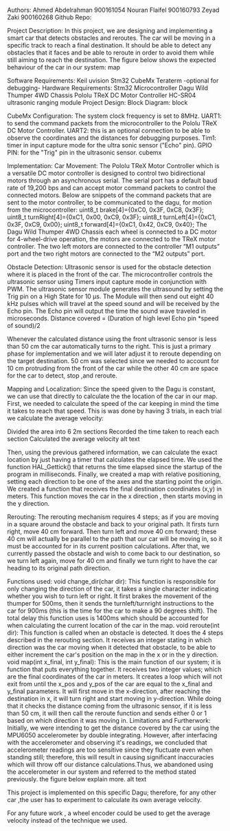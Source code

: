 Authors:
Ahmed Abdelrahman 900161054
Nouran Flaifel 900160793
Zeyad Zaki 900160268
Github Repo:


Project Description:
In this project, we are designing and implementing a smart car that detects obstacles and reroutes. The car will be moving in a specific track to reach a final destination. It should be able to detect any obstacles that it faces and be able to reroute in order to avoid them while still aiming to reach the destination. The figure below shows the expected behaviour of the car in our system:
map

Software Requirements:
Keil uvision
Stm32 CubeMx
Teraterm -optional for debugging-
Hardware Requirements:
Stm32 Microcontroller
Dagu Wild Thumper 4WD Chassis
Pololu TReX DC Motor Controller
HC-SR04 ultrasonic ranging module
Project Design:
Block Diagram:
block

CubeMx Configuration:
The system clock frequency is set to 8MHz.
UART1: to send the command packets from the microcontroller to the Pololu TReX DC Motor Controller.
UART2: this is an optional connection to be able to observe the coordinates and the distances for debugging purposes.
Tim1: timer in input capture mode for the ultra sonic sensor ("Echo" pin).
GPIO PIN: for the "Trig" pin in the ultrasonic sensor.
cubemx

Implementation:
Car Movement:
The Pololu TReX Motor Controller which is a versatile DC motor controller is designed to control two bidirectional motors through an asynchronous serial. The serial port has a default baud rate of 19,200 bps and can accept motor command packets to control the connected motors. Below are snippets of the command packets that are sent to the motor controller, to be communicated to the dagu, for motion from the microcontroller:
uint8_t brake[4]={0xC0, 0x3F, 0xC8, 0x3F};
uint8_t turnRight[4]={0xC1, 0x00, 0xC9, 0x3F};
uint8_t turnLeft[4]={0xC1, 0x3F, 0xC9, 0x00};
uint8_t forward[4]={0xC1, 0x42, 0xC9, 0x40};
The Dagu Wild Thumper 4WD Chassis each wheel is connected to a DC motor for 4-wheel-drive operation, the motors are connected to the TReX motor controller. The two left motors are connected to the controller “M1 outputs” port and the two right motors are connected to the “M2 outputs” port.

Obstacle Detection:
Ultrasonic sensor is used for the obstacle detection where it is placed in the front of the car.
The microcontroller controls the ultrasonic sensor using Timers input capture mode in conjunction with PWM. The ultrasonic sensor module generates the ultrasound by setting the Trig pin on a High State for 10 µs. The Module will then send out eight 40 kHz pulses which will travel at the speed sound and will be received by the Echo pin. The Echo pin will output the time the sound wave traveled in microseconds.
Distance covered = (Duration of high level Echo pin *speed of sound)/2

Whenever the calculated distance using the front ultrasonic sensor is less than 50 cm the car automatically turns to the right. This is just a primary phase for implementation and we will later adjust it to reroute depending on the target destination. 50 cm was selected since we needed to account for 10 cm protruding from the front of the car while the other 40 cm are space for the car to detect, stop ,and reroute.

Mapping and Localization:
Since the speed given to the Dagu is constant, we can use that directly to calculate the the location of the car in our map.
First, we needed to calculate the speed of the car keeping in mind the time it takes to reach that speed. This is was done by having 3 trials, in each trial we calculate the average velocity:

Divided the area into 6 2m sections
Recorded the time taken to reach each section
Calculated the average velocity
alt text

Then, using the previous gathered information, we can calculate the exact location by just having a timer that calculates the elapsed time. We used the function HAL_Gettick() that returns the time elapsed since the startup of the program in milliseconds.
Finally, we created a map with relative positioning, setting each direction to be one of the axes and the starting point the origin. We created a function that receives the final destination coordinates (x,y) in meters. This function moves the car in the x direction , then starts moving in the y direction.

Rerouting:
The rerouting mechanism requires 4 steps; as if you are moving in a square around the obstacle and back to your original path. It firsts turn right, move 40 cm forward. Then turn left and move 40 cm forward; these 40 cm will actually be parallel to the path that our car will be moving in, so it must be accounted for in its current position calculations. After that, we currently passed the obstacle and wish to come back to our destination, so we turn left again, move for 40 cm and finally we turn right to have the car heading to its original path direction.

Functions used:
void change_dir(char dir):
This function is responsible for only changing the direction of the car, it takes a single character indicating whether you wish to turn left or right. It first brakes the movement of the thumper for 500ms, then it sends the turnleft/turnright instructions to the car for 900ms (this is the time for the car to make a 90 degrees shift). The total delay this function uses is 1400ms which should be accounted for when calculating the current location of the car in the map.
void reroute(int dir):
This function is called when an obstacle is detected. It does the 4 steps described in the rerouting section. It receives an integer stating in which direction was the car moving when it detected that obstacle, to be able to either increment the car's position on the map in the x or in the y direction.
void map(int x_final, int y_final):
This is the main function of our system; it is function that puts everything together. It receives two integer values; which are the final coordinates of the car in meters. It creates a loop which will not exit from until the x_pos and y_pos of the car are equal to the x_final and y_final parameters. It will first move in the x-direction, after reaching the destination in x, it will turn right and start moving in y-direction. While doing that it checks the distance coming from the ultrasonic sensor, if it is less than 50 cm, it will then call the reroute function and sends either 0 or 1 based on which direction it was moving in.
Limitations and Furtherwork:
Initially, we were intending to get the distance covered by the car using the MPU6050 accelerometer by double integrating. However, after interfacing with the accelerometer and observing it's readings, we concluded that accelerometer readings are too sensitive since they fluctuate even when standing still; therefore, this will result in causing significant inaccuracies which will throw off our distance calculations.Thus, we abandoned using the accelerometer in our system and referred to the method stated previously. the figure below explain more.
alt text

This project is implemented on this specific Dagu; therefore, for any other car ,the user has to experiment to calculate its own average velocity.

For any future work , a wheel encoder could be used to get the average velocity instead of the technique we used.
